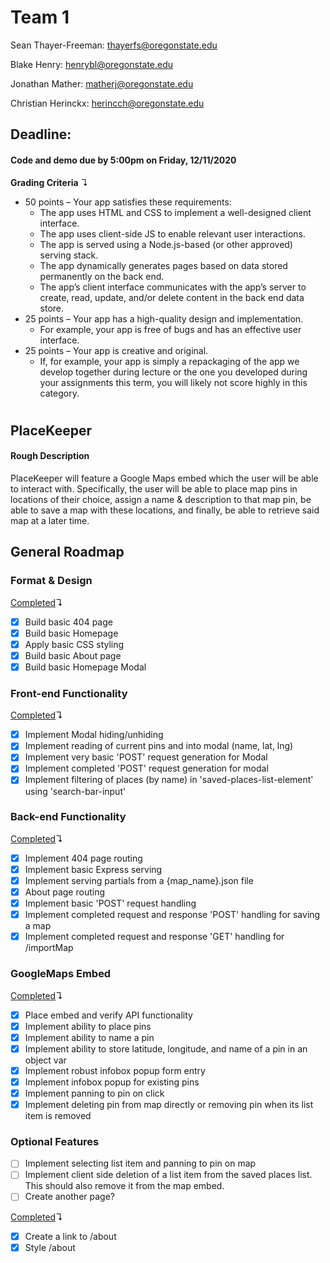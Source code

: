 # Team 1

Sean Thayer-Freeman: thayerfs@oregonstate.edu

Blake Henry: henrybl@oregonstate.edu

Jonathan Mather: matherj@oregonstate.edu

Christian Herinckx: herincch@oregonstate.edu

## Deadline:
#### Code and demo due by 5:00pm on Friday, 12/11/2020

**Grading Criteria** ↴
* 50 points – Your app satisfies these requirements:
  * The app uses HTML and CSS to implement a well-designed client interface.
  * The app uses client-side JS to enable relevant user interactions.
  * The app is served using a Node.js-based (or other approved) serving stack.
  * The app dynamically generates pages based on data stored permanently on the back end.
  * The app’s client interface communicates with the app’s server to create, read, update, and/or delete content in the back end data store.
* 25 points – Your app has a high-quality design and implementation.
  * For example, your app is free of bugs and has an effective user interface.
* 25 points – Your app is creative and original.
  * If, for example, your app is simply a repackaging of the app we develop together during lecture or the one you developed during your assignments this term, you will likely not score highly in this category.


#
## PlaceKeeper
#### Rough Description
PlaceKeeper will feature a Google Maps embed which the user will be
able to interact with. Specifically, the user will be able to place map pins in locations of
their choice, assign a name & description to that map pin, be able to save a map with
these locations, and finally, be able to retrieve said map at a later time.

## General Roadmap

### Format & Design

<ins>Completed</ins>↴
* [x] Build basic 404 page
* [x] Build basic Homepage
* [x] Apply basic CSS styling
* [x] Build basic About page
* [x] Build basic Homepage Modal

### Front-end Functionality

<ins>Completed</ins>↴
* [x] Implement Modal hiding/unhiding
* [x] Implement reading of current pins and into modal (name, lat, lng)
* [x] Implement very basic 'POST' request generation for Modal
* [x] Implement completed 'POST' request generation for modal
* [x] Implement filtering of places (by name) in 'saved-places-list-element' using 'search-bar-input'

### Back-end Functionality

<ins>Completed</ins>↴
* [x] Implement 404 page routing
* [x] Implement basic Express serving
* [x] Implement serving partials from a {map_name}.json file
* [x] About page routing
* [x] Implement basic 'POST' request handling
* [x] Implement completed request and response 'POST' handling for saving a map
* [x] Implement completed request and response 'GET' handling for /importMap

### GoogleMaps Embed

<ins>Completed</ins>↴
* [x] Place embed and verify API functionality
* [x] Implement ability to place pins
* [x] Implement ability to name a pin
* [x] Implement ability to store latitude, longitude, and name of a pin in an object var
* [x] Implement robust infobox popup form entry
* [x] Implement infobox popup for existing pins
* [x] Implement panning to pin on click
* [x] Implement deleting pin from map directly or removing pin when its list item is removed

### Optional Features
* [ ] Implement selecting list item and panning to pin on map
* [ ] Implement client side deletion of a list item from the saved places list. This should also remove it from the map embed.
* [ ] Create another page?

<ins>Completed</ins>↴
* [x] Create a link to /about
* [x] Style /about
